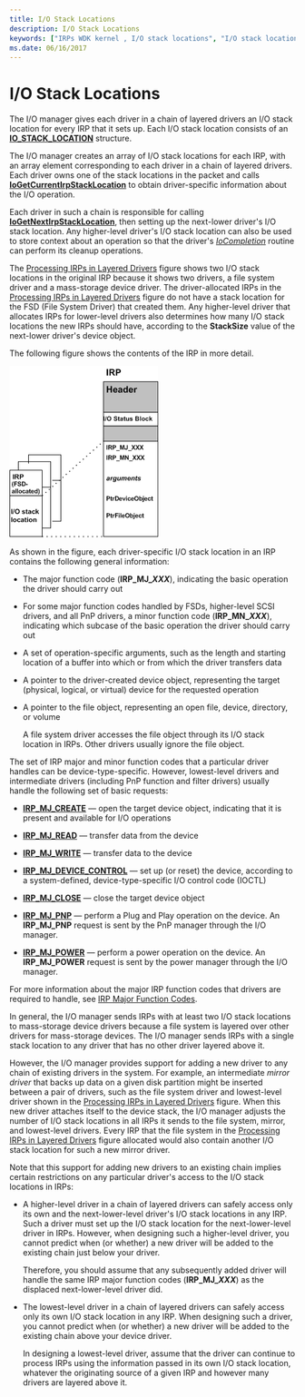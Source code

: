 ```yaml
---
title: I/O Stack Locations
description: I/O Stack Locations
keywords: ["IRPs WDK kernel , I/O stack locations", "I/O stack locations WDK kernel", "stack locations WDK kernel", "layered driver I/O stack locations WDK kernel", "IRPs WDK kernel , contents", "IO_STACK_LOCATION structure"]
ms.date: 06/16/2017
---
```


# I/O Stack Locations





The I/O manager gives each driver in a chain of layered drivers an I/O stack location for every IRP that it sets up. Each I/O stack location consists of an [**IO\_STACK\_LOCATION**](/windows-hardware/drivers/ddi/wdm/ns-wdm-_io_stack_location) structure.

The I/O manager creates an array of I/O stack locations for each IRP, with an array element corresponding to each driver in a chain of layered drivers. Each driver owns one of the stack locations in the packet and calls [**IoGetCurrentIrpStackLocation**](/windows-hardware/drivers/ddi/wdm/nf-wdm-iogetcurrentirpstacklocation) to obtain driver-specific information about the I/O operation.

Each driver in such a chain is responsible for calling [**IoGetNextIrpStackLocation**](/windows-hardware/drivers/ddi/wdm/nf-wdm-iogetnextirpstacklocation), then setting up the next-lower driver's I/O stack location. Any higher-level driver's I/O stack location can also be used to store context about an operation so that the driver's [*IoCompletion*](/windows-hardware/drivers/ddi/wdm/nc-wdm-io_completion_routine) routine can perform its cleanup operations.

The [Processing IRPs in Layered Drivers](example-i-o-request---the-details.md#ddk-example-i-o-request---the-details-kg) figure shows two I/O stack locations in the original IRP because it shows two drivers, a file system driver and a mass-storage device driver. The driver-allocated IRPs in the [Processing IRPs in Layered Drivers](example-i-o-request---the-details.md#ddk-example-i-o-request---the-details-kg) figure do not have a stack location for the FSD (File System Driver) that created them. Any higher-level driver that allocates IRPs for lower-level drivers also determines how many I/O stack locations the new IRPs should have, according to the **StackSize** value of the next-lower driver's device object.

The following figure shows the contents of the IRP in more detail.

![diagram illustrating the contents of i/o stack location in an irp.](images/2irpios.png)

As shown in the figure, each driver-specific I/O stack location in an IRP contains the following general information:

- The major function code (**IRP\_MJ\_*XXX***), indicating the basic operation the driver should carry out

- For some major function codes handled by FSDs, higher-level SCSI drivers, and all PnP drivers, a minor function code (**IRP\_MN\_*XXX***), indicating which subcase of the basic operation the driver should carry out

- A set of operation-specific arguments, such as the length and starting location of a buffer into which or from which the driver transfers data

- A pointer to the driver-created device object, representing the target (physical, logical, or virtual) device for the requested operation

- A pointer to the file object, representing an open file, device, directory, or volume

  A file system driver accesses the file object through its I/O stack location in IRPs. Other drivers usually ignore the file object.

The set of IRP major and minor function codes that a particular driver handles can be device-type-specific. However, lowest-level drivers and intermediate drivers (including PnP function and filter drivers) usually handle the following set of basic requests:

-   [**IRP\_MJ\_CREATE**](./irp-mj-create.md) — open the target device object, indicating that it is present and available for I/O operations

-   [**IRP\_MJ\_READ**](./irp-mj-read.md) — transfer data from the device

-   [**IRP\_MJ\_WRITE**](./irp-mj-write.md) — transfer data to the device

-   [**IRP\_MJ\_DEVICE\_CONTROL**](./irp-mj-device-control.md) — set up (or reset) the device, according to a system-defined, device-type-specific I/O control code (IOCTL)

-   [**IRP\_MJ\_CLOSE**](./irp-mj-close.md) — close the target device object

-   [**IRP\_MJ\_PNP**](./irp-mj-pnp.md) — perform a Plug and Play operation on the device. An **IRP\_MJ\_PNP** request is sent by the PnP manager through the I/O manager.

-   [**IRP\_MJ\_POWER**](./irp-mj-power.md) — perform a power operation on the device. An **IRP\_MJ\_POWER** request is sent by the power manager through the I/O manager.

For more information about the major IRP function codes that drivers are required to handle, see [IRP Major Function Codes](./irp-major-function-codes.md).

In general, the I/O manager sends IRPs with at least two I/O stack locations to mass-storage device drivers because a file system is layered over other drivers for mass-storage devices. The I/O manager sends IRPs with a single stack location to any driver that has no other driver layered above it.

However, the I/O manager provides support for adding a new driver to any chain of existing drivers in the system. For example, an intermediate *mirror driver* that backs up data on a given disk partition might be inserted between a pair of drivers, such as the file system driver and lowest-level driver shown in the [Processing IRPs in Layered Drivers](example-i-o-request---the-details.md#ddk-example-i-o-request---the-details-kg) figure. When this new driver attaches itself to the device stack, the I/O manager adjusts the number of I/O stack locations in all IRPs it sends to the file system, mirror, and lowest-level drivers. Every IRP that the file system in the [Processing IRPs in Layered Drivers](example-i-o-request---the-details.md#ddk-example-i-o-request---the-details-kg) figure allocated would also contain another I/O stack location for such a new mirror driver.

Note that this support for adding new drivers to an existing chain implies certain restrictions on any particular driver's access to the I/O stack locations in IRPs:

- A higher-level driver in a chain of layered drivers can safely access only its own and the next-lower-level driver's I/O stack locations in any IRP. Such a driver must set up the I/O stack location for the next-lower-level driver in IRPs. However, when designing such a higher-level driver, you cannot predict when (or whether) a new driver will be added to the existing chain just below your driver.

  Therefore, you should assume that any subsequently added driver will handle the same IRP major function codes (**IRP\_MJ\_*XXX***) as the displaced next-lower-level driver did.

- The lowest-level driver in a chain of layered drivers can safely access only its own I/O stack location in any IRP. When designing such a driver, you cannot predict when (or whether) a new driver will be added to the existing chain above your device driver.

  In designing a lowest-level driver, assume that the driver can continue to process IRPs using the information passed in its own I/O stack location, whatever the originating source of a given IRP and however many drivers are layered above it.

 

